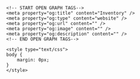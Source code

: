 <html lang="en">
<head>
	<title>Inventory</title>
	<meta charset="utf-8" />
	<meta name="viewport" id="jb-viewport" content="width=device-width, initial-scale=1.0, minimum-scale=1, maximum-scale=1, user-scalable=0" />
	<meta name="description" content="" />

	<!-- START OPEN GRAPH TAGS-->
	<meta property="og:title" content="Inventory" />
	<meta property="og:type" content="website" />
	<meta property="og:url" content="" />
	<meta property="og:image" content="" />
	<meta property="og:description" content="" />
	<!-- END OPEN GRAPH TAGS-->

	<style type="text/css">
	body {
		margin: 0px;
	}
	</style>
</head>
<body>
	<!--START JUICEBOX EMBED-->
	<script src="jbcore/juicebox.js"></script>
	<script>
	new juicebox({
		containerId: 'juicebox-container',
		galleryWidth: '700',
		galleryHeight: '700',
		backgroundColor: 'rgba(34,34,34,1)'
	});
	</script>
	<div id="juicebox-container"></div>
	<!--END JUICEBOX EMBED-->
</body>
</html>